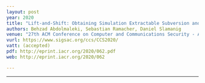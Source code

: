 ```yaml
---
layout: post
year: 2020
title: "Lift-and-Shift: Obtaining Simulation Extractable Subversion and Updatable SNARKs Generically"
authors: Behzad Abdolmaleki, Sebastian Ramacher, Daniel Slamanig
venue: "27th ACM Conference on Computer and Communications Security - ACM CCS 2020, November 9-13 2020, Orlando, USA"
vurl: https://www.sigsac.org/ccs/CCS2020/
vatt: (accepted)
pdf: http://eprint.iacr.org/2020/062.pdf
web: http://eprint.iacr.org/2020/062

---
```



---


